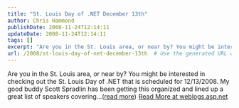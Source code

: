 ```yaml
---
title: "St. Louis Day of .NET December 13th"
author: Chris Hammond
publishDate: 2008-11-24T12:14:11
updateDate: 2008-11-24T12:14:11
tags: []
excerpt: "Are you in the St. Louis area, or near by? You might be interested in checking out the St. Louis Day of .NET that is scheduled for 12/13/2008. My good buddy Scott Spradlin has been getting this organized and lined up a great list of speakers covering...(read more)"
url: /2008/st-louis-day-of-net-december-13th  # Use the generated URL with year
---
```

Are you in the St. Louis area, or near by? You might be interested in checking out the St. Louis Day of .NET that is scheduled for 12/13/2008. My good buddy Scott Spradlin has been getting this organized and lined up a great list of speakers covering...(<a href="https://weblogs.asp.net/christoc/archive/2008/11/24/st-louis-day-of-net-december-13th.aspx">read more</a>)<img src="https://weblogs.asp.net/aggbug.aspx?PostID=6751777" width="1" height="1"> <a href="https://weblogs.asp.net/christoc/archive/2008/11/24/st-louis-day-of-net-december-13th.aspx">Read More at weblogs.asp.net</a>

